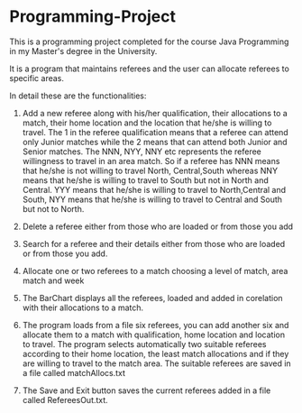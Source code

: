 # Programming-Project

This is a programming project completed for the course Java Programming in my Master's degree in the University.

It is a program that maintains referees and the user can allocate referees to specific areas. 

In detail these are the functionalities:

1) Add a new referee along with his/her qualification, their allocations
to a match, their home location and the location that he/she is willing to travel. The 1 in the referee qualification means that a referee can attend only Junior matches while the 2 means that can attend both Junior and Senior matches.
The NNN, NYY, NNY etc represents the referee willingness to travel in an area match. So if a referee has NNN means that he/she is not willing to travel North, Central,South whereas NNY means that he/she is willing to travel to South but not in North and Central.
YYY means that he/she is willing to travel to North,Central and South, NYY means that he/she is willing to travel to Central and South but not to North.

2) Delete a referee either from those who are loaded or from those you add

3) Search for a referee and their details either from those who are loaded
or from those you add.

4) Allocate one or two referees to a match choosing a level of match, area match and week 

5) The BarChart displays all the referees, loaded and added in corelation with their allocations to a match.

6) The program loads from a file six referees, you can add another six and allocate
them to a match with qualification, home location and location to travel. The program
selects automatically two suitable referees according to their home location, the least match allocations and if they are willing to travel to the match area. The suitable referees are saved in a file called matchAllocs.txt

7) The Save and Exit button saves the current referees added in a file called RefereesOut.txt.
